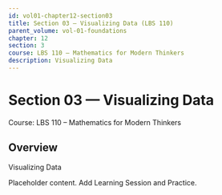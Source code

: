 ```yaml
---
id: vol01-chapter12-section03
title: Section 03 — Visualizing Data (LBS 110)
parent_volume: vol-01-foundations
chapter: 12
section: 3
course: LBS 110 – Mathematics for Modern Thinkers
description: Visualizing Data
---
```



# Section 03 — Visualizing Data
Course: LBS 110 – Mathematics for Modern Thinkers

## Overview
Visualizing Data


Placeholder content. Add Learning Session and Practice.
